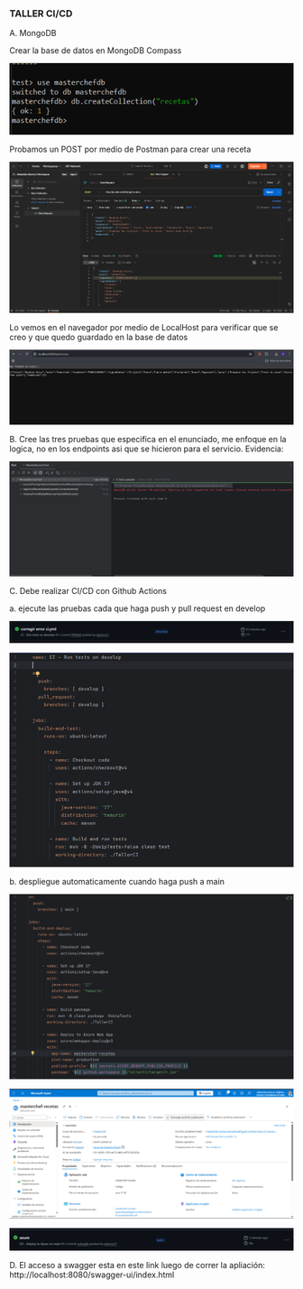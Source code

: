 ### TALLER CI/CD



A. MongoDB

Crear la base de datos en MongoDB Compass

![img.png](img.png)

Probamos un POST por medio de Postman para crear una receta 

![img_1.png](img_1.png)

Lo vemos en el navegador por medio de LocalHost para verificar que se creo y que quedo guardado en la base de datos

![img_2.png](img_2.png)

B. Cree las tres pruebas que especifica en el enunciado, me enfoque en la logica, no en los endpoints asi que se hicieron
para el servicio. Evidencia:

![img_3.png](img_3.png)

C. Debe realizar CI/CD con Github Actions

a. ejecute las pruebas cada que haga push y pull request en develop

![img_6.png](img_6.png)

![img_7.png](img_7.png)

b. despliegue automaticamente cuando haga push a main

![img_8.png](img_8.png)

![img_4.png](img_4.png)

![img_5.png](img_5.png)

D. El acceso a swagger esta en este link luego de correr la apliación: http://localhost:8080/swagger-ui/index.html